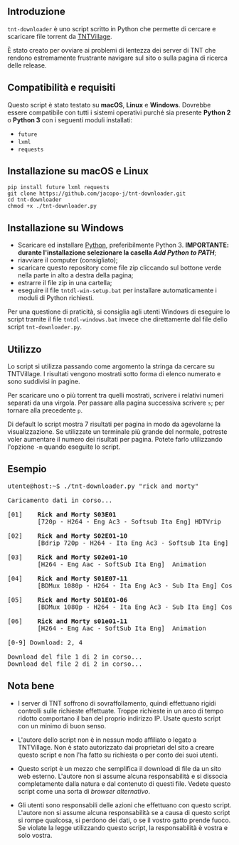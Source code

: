 ## Introduzione

`tnt-downloader` è uno script scritto in Python che permette di cercare e scaricare file torrent da [TNTVillage](http://tntvillage.scambioetico.org).

È stato creato per ovviare ai problemi di lentezza dei server di TNT che rendono estremamente frustrante navigare sul sito o sulla pagina di ricerca delle release.

## Compatibilità e requisiti

Questo script è stato testato su **macOS**, **Linux** e **Windows**. Dovrebbe essere compatibile con tutti i sistemi operativi purché sia presente **Python 2** o **Python 3** con i seguenti moduli installati:

* `future`
* `lxml`
* `requests`

## Installazione su macOS e Linux


```
pip install future lxml requests
git clone https://github.com/jacopo-j/tnt-downloader.git
cd tnt-downloader
chmod +x ./tnt-downloader.py
```

## Installazione su Windows

* Scaricare ed installare [Python](http://www.python.it/download/), preferibilmente Python 3. **IMPORTANTE: durante l'installazione selezionare la casella *Add Python to PATH***;
* riavviare il computer (consigliato);
* scaricare questo repository come file zip cliccando sul bottone verde nella parte in alto a destra della pagina;
* estrarre il file zip in una cartella;
* eseguire il file `tntdl-win-setup.bat` per installare automaticamente i moduli di Python richiesti.

Per una questione di praticità, si consiglia agli utenti Windows di eseguire lo script tramite il file `tntdl-windows.bat` invece che direttamente dal file dello script `tnt-downloader.py`.

## Utilizzo

Lo script si utilizza passando come argomento la stringa da cercare su TNTVillage. I risultati vengono mostrati sotto forma di elenco numerato e sono suddivisi in pagine.

Per scaricare uno o più torrent tra quelli mostrati, scrivere i relativi numeri separati da una virgola. Per passare alla pagina successiva scrivere `s`; per tornare alla precedente `p`.

Di default lo script mostra 7 risultati per pagina in modo da agevolarne la visualizzazione. Se utilizzate un terminale più grande del normale, potreste voler aumentare il numero dei risultati per pagina. Potete farlo utilizzando l'opzione `-m` quando eseguite lo script.

## Esempio

<pre>
utente@host:~$ ./tnt-downloader.py "rick and morty"

Caricamento dati in corso...

[01]	<b>Rick and Morty S03E01</b>
&nbsp;&nbsp;&nbsp;&nbsp;&nbsp;&nbsp;&nbsp;&nbsp;[720p - H264 - Eng Ac3 - Softsub Ita Eng] HDTVrip

[02]	<b>Rick and Morty S02E01-10</b>
&nbsp;&nbsp;&nbsp;&nbsp;&nbsp;&nbsp;&nbsp;&nbsp;[Bdrip 720p - H264 - Ita Eng Ac3 - Softsub Ita Eng]

[03]	<b>Rick and Morty S02e01-10</b>
&nbsp;&nbsp;&nbsp;&nbsp;&nbsp;&nbsp;&nbsp;&nbsp;[H264 - Eng Aac - SoftSub Ita Eng]  Animation

[04]	<b>Rick and Morty S01E07-11</b>
&nbsp;&nbsp;&nbsp;&nbsp;&nbsp;&nbsp;&nbsp;&nbsp;[BDMux 1080p - H264 - Ita Eng Ac3 - Sub Ita Eng] Cosmic horror

[05]	<b>Rick and Morty S01E01-06</b>
&nbsp;&nbsp;&nbsp;&nbsp;&nbsp;&nbsp;&nbsp;&nbsp;[BDMux 1080p - H264 - Ita Eng Ac3 - Sub Ita Eng] Cosmic horror

[06]	<b>Rick and Morty s01e01-11</b>
&nbsp;&nbsp;&nbsp;&nbsp;&nbsp;&nbsp;&nbsp;&nbsp;[H264 - Eng Aac - SoftSub Ita Eng]  Animation

[0-9] Download: 2, 4

Download del file 1 di 2 in corso...
Download del file 2 di 2 in corso...</pre>

## Nota bene

* I server di TNT soffrono di sovraffollamento, quindi effettuano rigidi controlli sulle richieste effettuate. Troppe richieste in un arco di tempo ridotto comportano il ban del proprio indirizzo IP. Usate questo script con un minimo di buon senso.


* L'autore dello script non è in nessun modo affiliato o legato a TNTVillage. Non è stato autorizzato dai proprietari del sito a creare questo script e non l'ha fatto su richiesta o per conto dei suoi utenti.


* Questo script è un mezzo che semplifica il download di file da un sito web esterno. L'autore non si assume alcuna responsabilità e si dissocia completamente dalla natura e dal contenuto di questi file. Vedete questo script come una sorta di *browser alternativo*.


* Gli utenti sono responsabili delle azioni che effettuano con questo script. L'autore non si assume alcuna responsabilità se a causa di questo script si rompe qualcosa, si perdono dei dati, o se il vostro gatto prende fuoco. Se violate la legge utilizzando questo script, la responsabilità è vostra e solo vostra.
